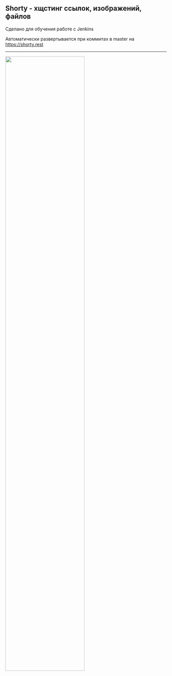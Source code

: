 ## Shorty - хщстинг ссылок, изображений, файлов

Сделано для обучения работе с Jenkins

Автоматически развертывается при коммитах в master на https://shorty.rest

---

<img src="https://github.com/user-attachments/assets/c4368691-67a6-4c7f-b97d-6289f12d9f19" width=70% height=70%>
